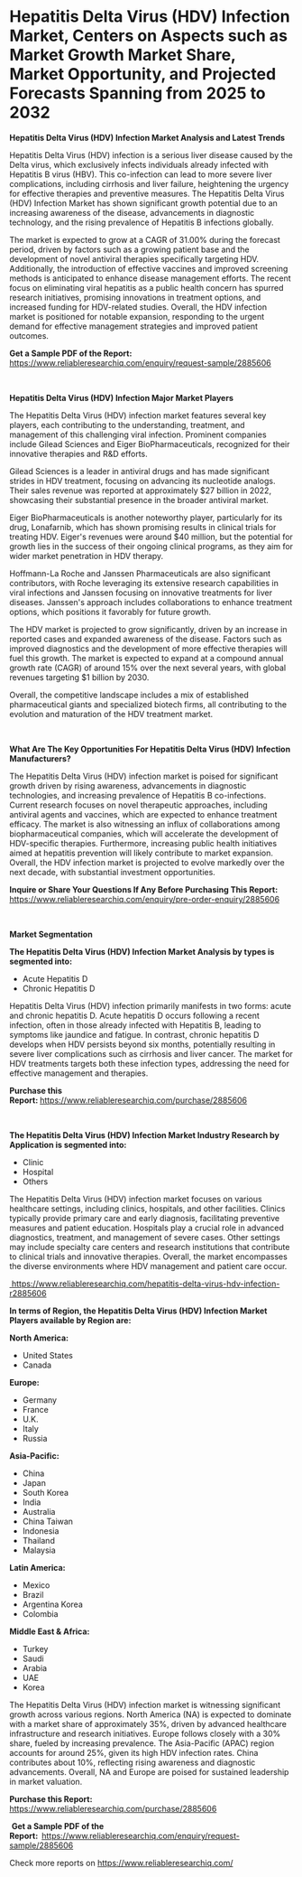 <p><h1>Hepatitis Delta Virus (HDV) Infection Market, Centers on Aspects such as Market Growth Market Share, Market Opportunity, and Projected Forecasts Spanning from 2025 to 2032</h1></p><p><strong>Hepatitis Delta Virus (HDV) Infection Market Analysis and Latest Trends</strong></p>
<p><p>Hepatitis Delta Virus (HDV) infection is a serious liver disease caused by the Delta virus, which exclusively infects individuals already infected with Hepatitis B virus (HBV). This co-infection can lead to more severe liver complications, including cirrhosis and liver failure, heightening the urgency for effective therapies and preventive measures. The Hepatitis Delta Virus (HDV) Infection Market has shown significant growth potential due to an increasing awareness of the disease, advancements in diagnostic technology, and the rising prevalence of Hepatitis B infections globally.</p><p>The market is expected to grow at a CAGR of 31.00% during the forecast period, driven by factors such as a growing patient base and the development of novel antiviral therapies specifically targeting HDV. Additionally, the introduction of effective vaccines and improved screening methods is anticipated to enhance disease management efforts. The recent focus on eliminating viral hepatitis as a public health concern has spurred research initiatives, promising innovations in treatment options, and increased funding for HDV-related studies. Overall, the HDV infection market is positioned for notable expansion, responding to the urgent demand for effective management strategies and improved patient outcomes.</p></p>
<p><strong>Get a Sample PDF of the Report:&nbsp;</strong> <a href="https://www.reliableresearchiq.com/enquiry/request-sample/2885606?utm_campaign=2291&utm_medium=2&utm_source=Github&utm_content=ia&utm_term=13032025&utm_id=hepatitis-delta-virus-hdv-infection">https://www.reliableresearchiq.com/enquiry/request-sample/2885606</a></p>
<p>&nbsp;</p>
<p><strong>Hepatitis Delta Virus (HDV) Infection Major Market Players</strong></p>
<p><p>The Hepatitis Delta Virus (HDV) infection market features several key players, each contributing to the understanding, treatment, and management of this challenging viral infection. Prominent companies include Gilead Sciences and Eiger BioPharmaceuticals, recognized for their innovative therapies and R&D efforts.</p><p>Gilead Sciences is a leader in antiviral drugs and has made significant strides in HDV treatment, focusing on advancing its nucleotide analogs. Their sales revenue was reported at approximately $27 billion in 2022, showcasing their substantial presence in the broader antiviral market.</p><p>Eiger BioPharmaceuticals is another noteworthy player, particularly for its drug, Lonafarnib, which has shown promising results in clinical trials for treating HDV. Eiger's revenues were around $40 million, but the potential for growth lies in the success of their ongoing clinical programs, as they aim for wider market penetration in HDV therapy.</p><p>Hoffmann-La Roche and Janssen Pharmaceuticals are also significant contributors, with Roche leveraging its extensive research capabilities in viral infections and Janssen focusing on innovative treatments for liver diseases. Janssen's approach includes collaborations to enhance treatment options, which positions it favorably for future growth.</p><p>The HDV market is projected to grow significantly, driven by an increase in reported cases and expanded awareness of the disease. Factors such as improved diagnostics and the development of more effective therapies will fuel this growth. The market is expected to expand at a compound annual growth rate (CAGR) of around 15% over the next several years, with global revenues targeting $1 billion by 2030.</p><p>Overall, the competitive landscape includes a mix of established pharmaceutical giants and specialized biotech firms, all contributing to the evolution and maturation of the HDV treatment market.</p></p>
<p>&nbsp;</p>
<p><strong>What Are The Key Opportunities For Hepatitis Delta Virus (HDV) Infection Manufacturers?</strong></p>
<p><p>The Hepatitis Delta Virus (HDV) infection market is poised for significant growth driven by rising awareness, advancements in diagnostic technologies, and increasing prevalence of Hepatitis B co-infections. Current research focuses on novel therapeutic approaches, including antiviral agents and vaccines, which are expected to enhance treatment efficacy. The market is also witnessing an influx of collaborations among biopharmaceutical companies, which will accelerate the development of HDV-specific therapies. Furthermore, increasing public health initiatives aimed at hepatitis prevention will likely contribute to market expansion. Overall, the HDV infection market is projected to evolve markedly over the next decade, with substantial investment opportunities.</p></p>
<p><strong>Inquire or Share Your Questions If Any Before Purchasing This Report:</strong> <a href="https://www.reliableresearchiq.com/enquiry/pre-order-enquiry/2885606?utm_campaign=2291&utm_medium=2&utm_source=Github&utm_content=ia&utm_term=13032025&utm_id=hepatitis-delta-virus-hdv-infection">https://www.reliableresearchiq.com/enquiry/pre-order-enquiry/2885606</a></p>
<p>&nbsp;</p>
<p><strong>Market Segmentation</strong></p>
<p><strong>The Hepatitis Delta Virus (HDV) Infection Market Analysis by types is segmented into:</strong></p>
<p><ul><li>Acute Hepatitis D</li><li>Chronic Hepatitis D</li></ul></p>
<p><p>Hepatitis Delta Virus (HDV) infection primarily manifests in two forms: acute and chronic hepatitis D. Acute hepatitis D occurs following a recent infection, often in those already infected with Hepatitis B, leading to symptoms like jaundice and fatigue. In contrast, chronic hepatitis D develops when HDV persists beyond six months, potentially resulting in severe liver complications such as cirrhosis and liver cancer. The market for HDV treatments targets both these infection types, addressing the need for effective management and therapies.</p></p>
<p><strong>Purchase this Report:&nbsp;</strong><a href="https://www.reliableresearchiq.com/purchase/2885606?utm_campaign=2291&utm_medium=2&utm_source=Github&utm_content=ia&utm_term=13032025&utm_id=hepatitis-delta-virus-hdv-infection">https://www.reliableresearchiq.com/purchase/2885606</a></p>
<p>&nbsp;</p>
<p><strong>The Hepatitis Delta Virus (HDV) Infection Market Industry Research by Application is segmented into:</strong></p>
<p><ul><li>Clinic</li><li>Hospital</li><li>Others</li></ul></p>
<p><p>The Hepatitis Delta Virus (HDV) infection market focuses on various healthcare settings, including clinics, hospitals, and other facilities. Clinics typically provide primary care and early diagnosis, facilitating preventive measures and patient education. Hospitals play a crucial role in advanced diagnostics, treatment, and management of severe cases. Other settings may include specialty care centers and research institutions that contribute to clinical trials and innovative therapies. Overall, the market encompasses the diverse environments where HDV management and patient care occur.</p></p>
<p><a href="https://www.reliableresearchiq.com/hepatitis-delta-virus-hdv-infection-r2885606?utm_campaign=2291&utm_medium=2&utm_source=Github&utm_content=ia&utm_term=13032025&utm_id=hepatitis-delta-virus-hdv-infection">&nbsp;https://www.reliableresearchiq.com/hepatitis-delta-virus-hdv-infection-r2885606</a></p>
<p><strong>In terms of Region, the Hepatitis Delta Virus (HDV) Infection Market Players available by Region are:</strong></p>
<p>
    <p> <strong> North America: </strong>
        <ul>
            <li>United States</li>
            <li>Canada</li>
        </ul>
        </p> 
    <p> <strong> Europe: </strong>
        <ul>
            <li>Germany</li>
            <li>France</li>
            <li>U.K.</li>
            <li>Italy</li>
            <li>Russia</li>
        </ul>
        </p> 
    <p> <strong> Asia-Pacific: </strong>
        <ul>
            <li>China</li>
            <li>Japan</li>
            <li>South Korea</li>
            <li>India</li>
            <li>Australia</li>
            <li>China Taiwan</li>
            <li>Indonesia</li>
            <li>Thailand</li>
            <li>Malaysia</li>
        </ul>
        </p> 
    <p> <strong> Latin America: </strong>
        <ul>
            <li>Mexico</li>
            <li>Brazil</li>
            <li>Argentina Korea</li>
            <li>Colombia</li>
        </ul>
        </p> 
    <p> <strong> Middle East & Africa: </strong>
        <ul>
            <li>Turkey</li>
            <li>Saudi</li>
            <li>Arabia</li>
            <li>UAE</li>
            <li>Korea</li>
        </ul>
    </p>
    </p>
<p><p>The Hepatitis Delta Virus (HDV) infection market is witnessing significant growth across various regions. North America (NA) is expected to dominate with a market share of approximately 35%, driven by advanced healthcare infrastructure and research initiatives. Europe follows closely with a 30% share, fueled by increasing prevalence. The Asia-Pacific (APAC) region accounts for around 25%, given its high HDV infection rates. China contributes about 10%, reflecting rising awareness and diagnostic advancements. Overall, NA and Europe are poised for sustained leadership in market valuation.</p></p>
<p><strong>Purchase this Report: </strong><a href="https://www.reliableresearchiq.com/purchase/2885606?utm_campaign=2291&utm_medium=2&utm_source=Github&utm_content=ia&utm_term=13032025&utm_id=hepatitis-delta-virus-hdv-infection">https://www.reliableresearchiq.com/purchase/2885606</a></p>
<p>&nbsp;<strong>Get a Sample PDF of the Report:&nbsp;&nbsp;</strong><a href="https://www.reliableresearchiq.com/enquiry/request-sample/2885606?utm_campaign=2291&utm_medium=2&utm_source=Github&utm_content=ia&utm_term=13032025&utm_id=hepatitis-delta-virus-hdv-infection">https://www.reliableresearchiq.com/enquiry/request-sample/2885606</a></p>
<p><strong></strong></p>
<p>Check more reports on <a href="https://www.reliableresearchiq.com/?utm_campaign=2291&utm_medium=2&utm_source=Github&utm_content=ia&utm_term=13032025&utm_id=hepatitis-delta-virus-hdv-infection">https://www.reliableresearchiq.com/</a></p>
